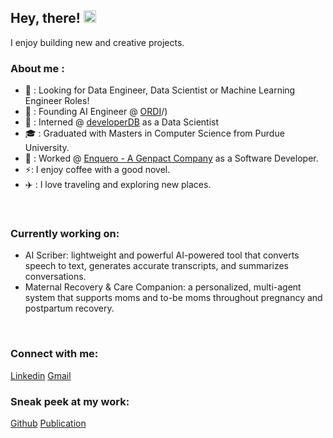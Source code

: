 ## Hey, there! <img src="https://raw.githubusercontent.com/MartinHeinz/MartinHeinz/master/wave.gif" width="20px">
I enjoy building new and creative projects.

### About me :

  - 🧐 : Looking for Data Engineer, Data Scientist or Machine Learning Engineer Roles!
  - 🚀 : Founding AI Engineer @ [ORDI](https://ordindia.in/)/)
  - 🏢 : Interned @ [developerDB](https://www.developerdb.com/) as a Data Scientist
  - 🎓 : Graduated with Masters in Computer Science from Purdue University.
  - 🏢 : Worked @ [Enquero - A Genpact Company](https://enquero.com/) as a Software Developer.  
  - ⚡: I enjoy coffee with a good novel.
  - ✈️ : I love traveling and exploring new places.  

<br />

### Currently working on:
- AI Scriber: lightweight and powerful AI-powered tool that converts speech to text, generates accurate transcripts, and summarizes conversations.
- Maternal Recovery & Care Companion: a personalized, multi-agent system that supports moms and to-be moms throughout pregnancy and postpartum recovery.

<br />

### Connect with me:

[Linkedin](https://www.linkedin.com/in/prajwalashambulingappa/)
[Gmail](prajwalams99@gmail.com)


### Sneak peek at my work:

[Github](https://github.com/PrajwalaMugajjiShambulingappa?tab=repositories)
[Publication](https://link.springer.com/chapter/10.1007/978-981-19-2828-4_57)
